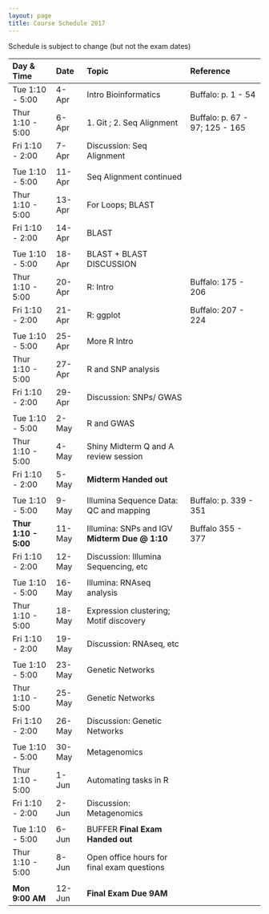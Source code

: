 ```yaml
---
layout: page
title: Course Schedule 2017
---
```


Schedule is subject to change (but not the exam dates)

| Day & Time        |  Date   |  Topic     | Reference
|:------------------|:--------|:-----------|:----------
| Tue 1:10 - 5:00   |  4-Apr  |  Intro Bioinformatics      | Buffalo: p. 1 - 54
| Thur 1:10 - 5:00  |  6-Apr  |  1. Git ; 2. Seq Alignment | Buffalo: p. 67 - 97; 125 - 165
| Fri 1:10 - 2:00   |  7-Apr  |  Discussion: Seq Alignment |
|                   |         |  
| Tue 1:10 - 5:00   |  11-Apr |  Seq Alignment continued   |
| Thur 1:10 - 5:00  |  13-Apr |  For Loops; BLAST          |
| Fri 1:10 - 2:00   |  14-Apr |  BLAST                     |
|                   |         |  
| Tue 1:10 - 5:00   |  18-Apr |  BLAST + BLAST DISCUSSION  |
| Thur 1:10 - 5:00  |  20-Apr |  R: Intro                  | Buffalo: 175 - 206                 
| Fri 1:10 - 2:00   |  21-Apr |  R: ggplot                 | Buffalo: 207 - 224
|                   |         |  
| Tue 1:10 - 5:00   |  25-Apr |  More R Intro        |
| Thur 1:10 - 5:00  |  27-Apr |  R and SNP analysis        |
| Fri 1:10 - 2:00   |  29-Apr |  Discussion: SNPs/ GWAS    |
|                   |         |  |
| Tue 1:10 - 5:00   |  2-May  |  R and GWAS                      |
| Thur 1:10 - 5:00  |  4-May  |  Shiny Midterm Q and A review session |
| Fri 1:10 - 2:00   |  5-May  |   __Midterm Handed out__
|                   |         |  
| Tue 1:10 - 5:00   |  9-May  | Illumina Sequence Data: QC and mapping | Buffalo: p. 339 - 351
| __Thur 1:10 - 5:00__  |  11-May  |  Illumina: SNPs and IGV  __Midterm Due @ 1:10__ | Buffalo 355 - 377
| Fri 1:10 - 2:00   |  12-May  |  Discussion: Illumina Sequencing, etc |
|                   |         |  |
| Tue 1:10 - 5:00   |  16-May |  Illumina: RNAseq analysis |
| Thur 1:10 - 5:00  |  18-May |  Expression clustering; Motif discovery |
| Fri 1:10 - 2:00   |  19-May |  Discussion: RNAseq, etc |
|                   |         |   |
| Tue 1:10 - 5:00   |  23-May |  Genetic Networks |
| Thur 1:10 - 5:00  |  25-May |  Genetic Networks |
| Fri 1:10 - 2:00   |  26-May |  Discussion: Genetic Networks |
|                   |         |   |
| Tue 1:10 - 5:00   |  30-May |  Metagenomics |
| Thur 1:10 - 5:00  |  1-Jun  |  Automating tasks in R |
| Fri 1:10 - 2:00   |  2-Jun  |  Discussion: Metagenomics |
|                   |         |   |
| Tue 1:10 - 5:00   |  6-Jun  |  BUFFER  __Final Exam Handed out__ |
| Thur 1:10 - 5:00  |  8-Jun  |  Open office hours for final exam questions  |
|                   |         | |
| __Mon 9:00 AM__   |  12-Jun | __Final Exam Due 9AM__ |